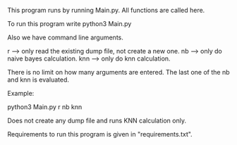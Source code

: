 This program runs by running Main.py. All functions are called here.

To run this program write
python3 Main.py

Also we have command line arguments.

r --> only read the existing dump file, not create a new one.
nb --> only do naive bayes calculation.
knn --> only do knn calculation.

There is no limit on how many arguments are entered. The last one of the nb and knn is evaluated.

Example:

python3 Main.py r nb knn

Does not create any dump file and runs KNN calculation only.

Requirements to run this program is given in "requirements.txt".


